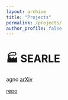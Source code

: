 ```yaml
---
layout: archive
title: "Projects"
permalink: /projects/
author_profile: false
---
```


# 🏭 SEARLE
agno 
[arXiv](https://arxiv.org/abs/2303.15247)

[repo](/SEARLE)